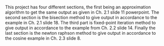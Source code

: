 This project has four different sections, the first being an approximation algorithm to get the same output as given in Ch. 2.1 slide 11 powerpoint. The second section is the bisection method to give output in accordance to the example in Ch. 2.1 slide 18. The third part is fixed-point iteration method to give output in accordance to the example from Ch. 2.2 slide 14. Finally the last section is the newton raphson method to give output in accordance to the cosine example in Ch. 2.3 slide 8. 